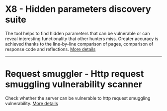 # X8 - Hidden parameters discovery suite

The tool helps to find hidden parameters that can be vulnerable or can reveal interesting functionality that other hunters miss. Greater accuracy is achieved thanks to the line-by-line comparison of pages, comparison of response code and reflections.
[More details](https://github.com/sh1yo/x8)

---

# Request smuggler - Http request smuggling vulnerability scanner

Check whether the server can be vulnerable to http request smuggling vulnerability.
[More details](https://github.com/sh1yo/request_smuggler)


